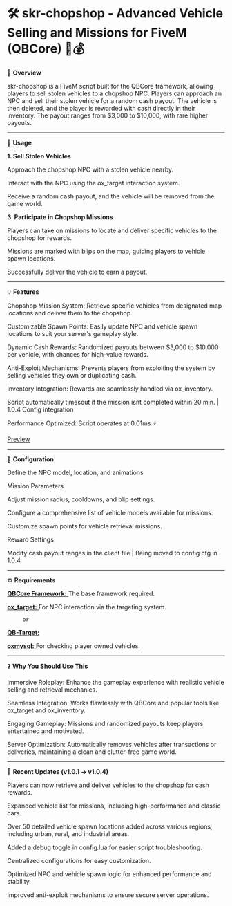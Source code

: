 <h1>🛠️ skr-chopshop - Advanced Vehicle Selling and Missions for FiveM (QBCore) 🚗💰</h1>

📜 **Overview**

   skr-chopshop is a FiveM script built for the QBCore framework, allowing players to sell stolen vehicles to a chopshop NPC. Players can approach an NPC and sell their stolen vehicle for a random cash payout. The vehicle is then deleted, and the player is rewarded with cash directly in their inventory. The payout ranges    from $3,000 to $10,000, with rare higher payouts.

----------------------------------------------------------------------------------

📱 **Usage**

**1. Sell Stolen Vehicles**
   
   Approach the chopshop NPC with a stolen vehicle nearby.

   Interact with the NPC using the ox_target interaction system.

   Receive a random cash payout, and the vehicle will be removed from the game world.

**3. Participate in Chopshop Missions**
   
   Players can take on missions to locate and deliver specific vehicles to the chopshop for rewards.

   Missions are marked with blips on the map, guiding players to vehicle spawn locations.

   Successfully deliver the vehicle to earn a payout.


---------------------------------------------------------------------------------

💡 **Features**

   Chopshop Mission System: Retrieve specific vehicles from designated map locations and deliver them to the chopshop.

   Customizable Spawn Points: Easily update NPC and vehicle spawn locations to suit your server's gameplay style.

   Dynamic Cash Rewards: Randomized payouts between $3,000 to $10,000 per vehicle, with chances for high-value rewards.

   Anti-Exploit Mechanisms: Prevents players from exploiting the system by selling vehicles they own or duplicating cash.

   Inventory Integration: Rewards are seamlessly handled via ox_inventory.

   Script automatically timesout if the mission isnt completed within 20 min. | 1.0.4 Config integration

   Performance Optimized: Script operates at 0.01ms ⚡

   [Preview](https://streamable.com/gkdoo5)

----------------------------------------------------------------------------------


🔧 **Configuration**

   Define the NPC model, location, and animations 

   Mission Parameters
   
   Adjust mission radius, cooldowns, and blip settings.

   Configure a comprehensive list of vehicle models available for missions.

   Customize spawn points for vehicle retrieval missions.

   Reward Settings

   Modify cash payout ranges in the client file | Being moved to config cfg in 1.0.4


--------------------------------------------------------------------------------

⚙️ **Requirements**

   [**QBCore Framework:** ](https://github.com/qbcore-framework/qb-core)
      The base framework required.

   [**ox_target:** ](https://github.com/overextended/ox_target)
      For NPC interaction via the targeting system.
      
         or
      
   [**QB-Target:**](https://github.com/qbcore-framework/qb-target)
      

   [**oxmysql:** ](https://github.com/overextended/oxmysql)
      For checking player owned vehicles.

---------------------------------------------------------------------------------

❓ **Why You Should Use This**

   Immersive Roleplay: Enhance the gameplay experience with realistic vehicle selling and retrieval mechanics.

   Seamless Integration: Works flawlessly with QBCore and popular tools like ox_target and ox_inventory.

   Engaging Gameplay: Missions and randomized payouts keep players entertained and motivated.

   Server Optimization: Automatically removes vehicles after transactions or deliveries, maintaining a clean and clutter-free game world.

----------------------------------------------------------------------------------------------------------------------------------

📂 **Recent Updates (v1.0.1 → v1.0.4)**

   Players can now retrieve and deliver vehicles to the chopshop for cash rewards.

   Expanded vehicle list for missions, including high-performance and classic cars.

   Over 50 detailed vehicle spawn locations added across various regions, including urban, rural, and industrial areas.

   Added a debug toggle in config.lua for easier script troubleshooting.

   Centralized configurations for easy customization.

   Optimized NPC and vehicle spawn logic for enhanced performance and stability.

   Improved anti-exploit mechanisms to ensure secure server operations.



